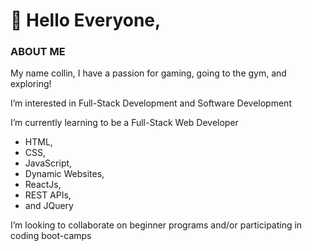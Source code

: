 
<h1> 👋 Hello Everyone,</h1>


<h3>ABOUT ME</h3>
<p>My name collin, I have a passion for gaming, going to the gym, and exploring! </p>

<p>I’m interested in Full-Stack Development and Software Development</p>

<p>I’m currently learning to be a Full-Stack Web Developer</p>
<ul>
  <li>HTML,
  <li>CSS,
  <li>JavaScript,
  <li>Dynamic Websites,
  <li>ReactJs,
  <li> REST APIs,
  <li> and JQuery
</ul>

<p>I’m looking to collaborate on beginner programs and/or participating in coding boot-camps</p>  

<!---
collindapper/collindapper is a ✨ special ✨ repository because its `README.md` (this file) appears on your GitHub profile.
You can click the Preview link to take a look at your changes.
--->
